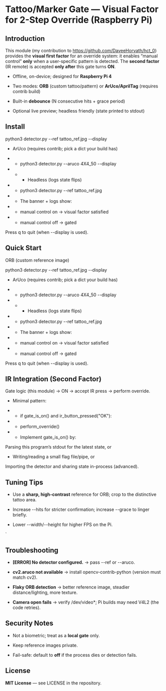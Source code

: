 Tattoo/Marker Gate — Visual Factor for 2-Step Override (Raspberry Pi)
=====================================================================

Introduction
-------------

This module (my contribution to https://github.com/DaveeHorvath/hct_0) provides the **visual first factor** for an override system: it enables “manual control” **only** when a user-specific pattern is detected. The **second factor** (IR remote) is accepted **only after** this gate turns **ON**.

*   Offline, on-device; designed for **Raspberry Pi 4**
    
*   Two modes: **ORB** (custom tattoo/pattern) or **ArUco/AprilTag** (requires contrib build)
    
*   Built-in **debounce** (N consecutive hits + grace period)
    
*   Optional live preview; headless friendly (state printed to stdout)
    

Install
-------

python3 detector.py --ref tattoo_ref.jpg --display

* ArUco (requires contrib; pick a dict your build has)

* *  python3 detector.py --aruco 4X4_50 --display

* * *  Headless (logs state flips)

* *  python3 detector.py --ref tattoo_ref.jpg

* * The banner + logs show:

* * manual control on → visual factor satisfied

* *  manual control off → gated

Press q to quit (when --display is used).

Quick Start
-----------

ORB (custom reference image)

python3 detector.py --ref tattoo_ref.jpg --display

* ArUco (requires contrib; pick a dict your build has)

* * python3 detector.py --aruco 4X4_50 --display

* * * Headless (logs state flips)

* * python3 detector.py --ref tattoo_ref.jpg

* * The banner + logs show:

* * manual control on → visual factor satisfied

* * manual control off → gated

Press q to quit (when --display is used).
    

IR Integration (Second Factor)
------------------------------

Gate logic (this module) → ON → accept IR press → perform override.

* Minimal pattern:

* * if gate_is_on() and ir_button_pressed("OK"):

* * perform_override()

* * Implement gate_is_on() by:

Parsing this program’s stdout for the latest state, or

* Writing/reading a small flag file/pipe, or

Importing the detector and sharing state in-process (advanced).

Tuning Tips
-----------

*   Use a **sharp, high-contrast** reference for ORB; crop to the distinctive tattoo area.
    
*   Increase --hits for stricter confirmation; increase --grace to linger briefly.
    
*   Lower --width/--height for higher FPS on the Pi.
    
  `

Troubleshooting
---------------

*   **\[ERROR\] No detector configured.** → pass --ref or --aruco.
    
*   **cv2.aruco not available** → install opencv-contrib-python (version must match cv2).
    
*   **Flaky ORB detection** → better reference image, steadier distance/lighting, more texture.
    
*   **Camera open fails** → verify /dev/video\*; Pi builds may need V4L2 (the code retries).
    

Security Notes
--------------

*   Not a biometric; treat as a **local gate** only.
    
*   Keep reference images private.
    
*   Fail-safe: default to **off** if the process dies or detection fails.
    

License
-------

**MIT License** — see LICENSE in the repository.